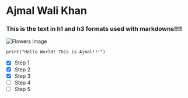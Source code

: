 #  Ajmal Wali Khan
###  This is the text in h1 and h3 formats used with markdowns!!!!
![Flowers image](https://www.hdwallpaper.nu/wp-content/uploads/2015/06/1843513.jpg)
```
print("Hello World! This is Ajmal!!!")
```
- [X] Step 1
- [X] Step 2
- [X] Step 3
- [ ] Step 4
- [ ] Step 5
